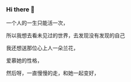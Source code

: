 ### Hi there 👋

<!--
**htzs2050/htzs2050** is a ✨ _special_ ✨ repository because its `README.md` (this file) appears on your GitHub profile.

Here are some ideas to get you started:

- 🔭 I’m currently working on ...
- 🌱 I’m currently learning ...
- 👯 I’m looking to collaborate on ...
- 🤔 I’m looking for help with ...
- 💬 Ask me about ...
- 📫 How to reach me: ...
- 😄 Pronouns: ...
- ⚡ Fun fact: ...
-->
一个人的一生只能活一次，

所以我想去看未见过的世界，去发现没有发现的自己

我还想送那位心上人一朵兰花，

爱慕她的性格，

然后呀，一直慢慢的走，和她一起变好，
